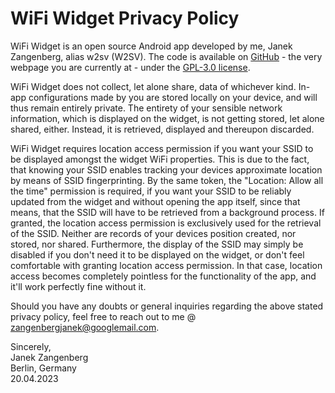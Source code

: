 # WiFi Widget Privacy Policy

WiFi Widget is an open source Android app developed by me, Janek Zangenberg, alias w2sv (W2SV). The code is
available on [GitHub](https://github.com/w2sv/WiFi-Widget) - the very webpage you are currently at -
under the [GPL-3.0 license](https://github.com/w2sv/WiFi-Widget/blob/main/LICENSE).

WiFi Widget does not collect, let alone share, data of whichever kind.
In-app configurations made by you are stored locally on your device, and will thus
remain entirely private. The entirety of your sensible network information, which is
displayed on the widget, is not getting stored, let alone shared, either. Instead, it is retrieved, 
displayed and thereupon discarded.

WiFi Widget requires location access permission if you want your SSID to be displayed amongst the
widget WiFi properties. This is due to the fact, that knowing your SSID enables tracking your
devices approximate location by means of SSID fingerprinting. By the same token, the "Location:
Allow all the time" permission is required, if you want your SSID to be reliably updated from the
widget and without opening the app itself, since that means, that the SSID will have to be
retrieved from a background process.
If granted, the location access permission is exclusively used for the retrieval of the SSID.
Neither are records of your devices position created, nor stored, nor shared.
Furthermore, the display of the SSID may simply be disabled if you don't need it to be displayed on the
widget, or don't feel comfortable with granting location access permission. In that case, location access
becomes completely pointless for the functionality of the app, and it'll work perfectly fine without
it.

Should you have any doubts or general inquiries regarding the above stated privacy policy, feel free
to reach out to me @ zangenbergjanek@googlemail.com.

Sincerely,\
Janek Zangenberg\
Berlin, Germany\
20.04.2023
